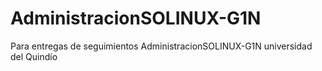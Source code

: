 # AdministracionSOLINUX-G1N
Para entregas de seguimientos AdministracionSOLINUX-G1N universidad del Quindío 
